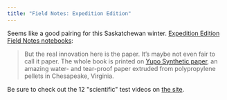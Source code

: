 ```yaml
---
title: "Field Notes: Expedition Edition"
---
```

<p>Seems like a good pairing for this Saskatchewan winter. <a href="http://fieldnotesbrand.com/expedition/">Expedition Edition Field Notes notebooks</a>:</p>
<blockquote><p>
  But the real innovation here is the paper. It’s maybe not even fair to call it paper. The whole book is printed on <a href="http://www.yupousa.com/paper/index.php">Yupo Synthetic paper</a>, an amazing water- and tear-proof paper extruded from polypropylene pellets in Chesapeake, Virginia.
</p></blockquote>
<p>Be sure to check out the 12 "scientific" test videos on <a href="http://fieldnotesbrand.com/expedition/">the site</a>.</p>
